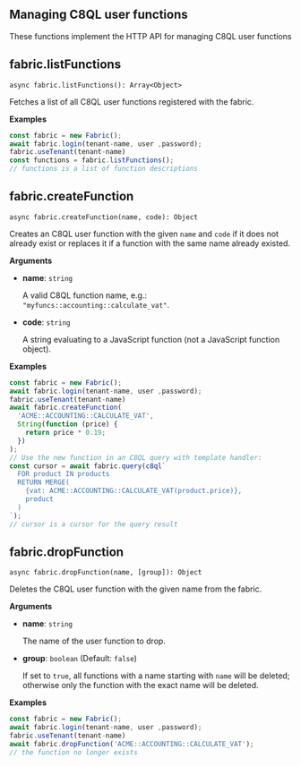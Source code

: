## Managing C8QL user functions

These functions implement the HTTP API for managing C8QL user functions

## fabric.listFunctions

`async fabric.listFunctions(): Array<Object>`

Fetches a list of all C8QL user functions registered with the fabric.

**Examples**

```js
const fabric = new Fabric();
await fabric.login(tenant-name, user ,password);
fabric.useTenant(tenant-name)
const functions = fabric.listFunctions();
// functions is a list of function descriptions
```

## fabric.createFunction

`async fabric.createFunction(name, code): Object`

Creates an C8QL user function with the given `name` and `code` if it does not already exist or replaces it if a function with the same name already existed.

**Arguments**

* **name**: `string`

  A valid C8QL function name, e.g.: `"myfuncs::accounting::calculate_vat"`.

* **code**: `string`

  A string evaluating to a JavaScript function (not a JavaScript function object).

**Examples**

```js
const fabric = new Fabric();
await fabric.login(tenant-name, user ,password);
fabric.useTenant(tenant-name)
await fabric.createFunction(
  'ACME::ACCOUNTING::CALCULATE_VAT',
  String(function (price) {
    return price * 0.19;
  })
);
// Use the new function in an C8QL query with template handler:
const cursor = await fabric.query(c8ql`
  FOR product IN products
  RETURN MERGE(
    {vat: ACME::ACCOUNTING::CALCULATE_VAT(product.price)},
    product
  )
`);
// cursor is a cursor for the query result
```

## fabric.dropFunction

`async fabric.dropFunction(name, [group]): Object`

Deletes the C8QL user function with the given name from the fabric.

**Arguments**

* **name**: `string`

  The name of the user function to drop.

* **group**: `boolean` (Default: `false`)

  If set to `true`, all functions with a name starting with `name` will be  deleted; otherwise only the function with the exact name will be deleted.

**Examples**

```js
const fabric = new Fabric();
await fabric.login(tenant-name, user ,password);
fabric.useTenant(tenant-name)
await fabric.dropFunction('ACME::ACCOUNTING::CALCULATE_VAT');
// the function no longer exists
```
